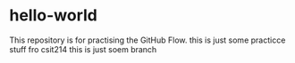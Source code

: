 # hello-world
This repository is for practising the GitHub Flow.
this is just some practicce stuff fro csit214 this is just soem branch 
